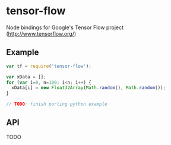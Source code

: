 tensor-flow
===========

Node bindings for Google's Tensor Flow project (http://www.tensorflow.org/)

Example
-------

```javascript
var tf = require('tensor-flow');

var xData = [];
for (var i=0, n=100; i<n; i++) {
  xData[i] = new Float32Array(Math.random(), Math.random());
}

// TODO: finish porting python example
```

API
---

TODO
